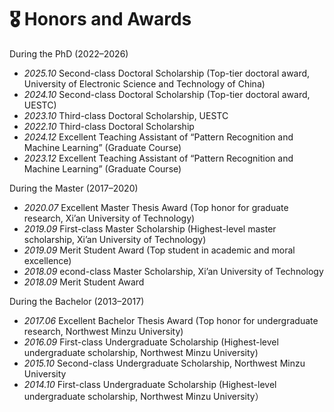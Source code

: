 # 🎖 Honors and Awards
During the PhD (2022–2026)
- *2025.10* Second-class Doctoral Scholarship (Top-tier doctoral award, University of Electronic Science and Technology of China)
- *2024.10* Second-class Doctoral Scholarship (Top-tier doctoral award, UESTC)
- *2023.10* Third-class Doctoral Scholarship, UESTC
- *2022.10* Third-class Doctoral Scholarship
- *2024.12* Excellent Teaching Assistant of “Pattern Recognition and Machine Learning” (Graduate Course)
- *2023.12* Excellent Teaching Assistant of “Pattern Recognition and Machine Learning” (Graduate Course)

During the Master (2017–2020)
- *2020.07* Excellent Master Thesis Award (Top honor for graduate research, Xi’an University of Technology)
- *2019.09* First-class Master Scholarship (Highest-level master scholarship, Xi’an University of Technology)
- *2019.09* Merit Student Award (Top student in academic and moral excellence)
- *2018.09* econd-class Master Scholarship, Xi’an University of Technology
- *2018.09* Merit Student Award

During the Bachelor (2013–2017)
- *2017.06* Excellent Bachelor Thesis Award (Top honor for undergraduate research, Northwest Minzu University)
- *2016.09* First-class Undergraduate Scholarship (Highest-level undergraduate scholarship, Northwest Minzu University)
- *2015.10* Second-class Undergraduate Scholarship, Northwest Minzu University
- *2014.10* First-class Undergraduate Scholarship (Highest-level undergraduate scholarship, Northwest Minzu University）
